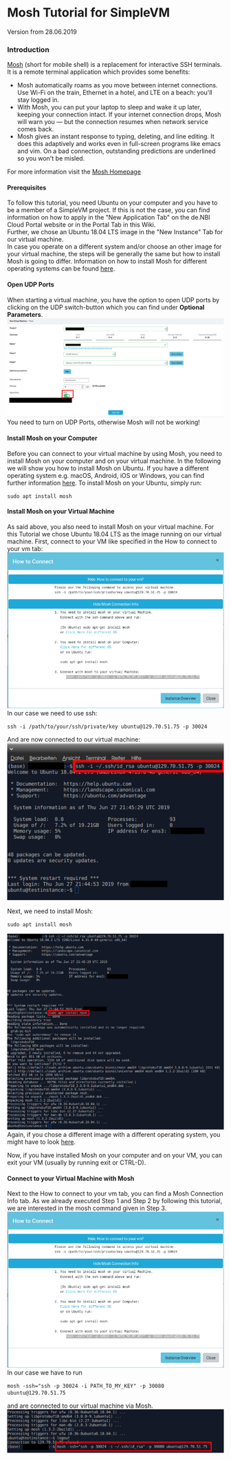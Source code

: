 # Mosh Tutorial for SimpleVM
Version from 28.06.2019

### Introduction
[Mosh](https://mosh.org/) (short for mobile shell) is a replacement for interactive SSH terminals. It is a remote terminal application which provides some benefits:

* Mosh automatically roams as you move between internet connections. Use Wi-Fi on the train, Ethernet in a hotel, and LTE on a beach: you'll stay logged in.
* With Mosh, you can put your laptop to sleep and wake it up later, keeping your connection intact. If your internet connection drops, Mosh will warn you — but the connection resumes when network service comes back.
* Mosh gives an instant response to typing, deleting, and line editing. It does this adaptively and works even in full-screen programs like emacs and vim. On a bad connection, outstanding predictions are underlined so you won't be misled.  

For more information visit the [Mosh Homepage](https://mosh.org/)
#### Prerequisites
To follow this tutorial, you need Ubuntu on your computer and you have to be a member of a SimpleVM project. If this is not the case, you can find information on how to apply in the "New Application Tab" on the de.NBI Cloud Portal website or in the Portal Tab in this Wiki.  
Further, we chose an Ubuntu 18.04 LTS image in the "New Instance" Tab for our virtual machine.  
In case you operate on a different system and/or choose an other image for your virtual machine, the steps will be generally the same but how to install Mosh is going to differ. Information on how to install Mosh for different operating systems can be found [here](https://mosh.org/#getting).

#### Open UDP Ports
When starting a virtual machine, you have the option to open UDP ports by clicking on the UDP switch-button which you can find under **Optional Parameters**.
![UDP_ON](images/udp_on.png)
You need to turn on UDP Ports, otherwise Mosh will not be working!

#### Install Mosh on your Computer
Before you can connect to your virtual machine by using Mosh, you need to install Mosh on your computer and on your virtual machine. In the following we will show you how to install Mosh on Ubuntu. If you have a different operating system e.g. macOS, Android, iOS or Windows, you can find further information [here](https://mosh.org/#getting).
To install Mosh on your Ubuntu, simply run:
```
sudo apt install mosh
```

#### Install Mosh on your Virtual Machine
As said above, you also need to install Mosh on your virtual machine. For this Tutorial we chose Ubuntu 18.04 LTS as the image running on our virtual machine.
First, connect to your VM like specified in the How to connect to your vm tab:
![CONNECTION INFO](images/connect_info.png)
In our case we need to use ssh:
```
ssh -i /path/to/your/ssh/private/key ubuntu@129.70.51.75 -p 30024
```
And are now connected to our virtual machine:
![CONNECTED WITH SSH](images/connected_with_ssh.png)

Next, we need to install Mosh:
```
sudo apt install mosh
```
![INSTALL MOSH ON VM](images/install_mosh_on_vm.png)
Again, if you chose a different image with a different operating system, you might have to look [here](https://mosh.org/#getting).

Now, if you have installed Mosh on your computer and on your VM, you can exit your VM (usually by running exit or CTRL-D).

#### Connect to your Virtual Machine with Mosh
Next to the How to connect to your vm tab, you can find a Mosh Connection Info tab. As we already executed Step 1 and Step 2 by following this tutorial, we are interested in the mosh command given in Step 3.
![CONNECTION INFO](images/connect_info.png)
In our case we have to run
```
mosh -ssh="ssh -p 30024 -i PATH_TO_MY_KEY" -p 30080 ubuntu@129.70.51.75
```
and are connected to our virtual machine via Mosh.
![CONNECT WITH MOSH](images/connect_with_mosh.png)
